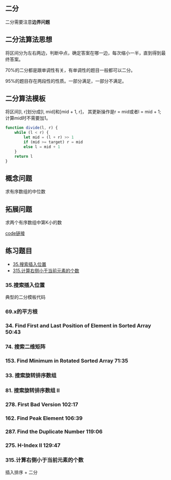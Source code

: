 ## 二分

二分需要注意**边界问题**

## 二分法算法思想

将区间分为左右两边，判断中点，确定答案在哪一边，每次缩小一半，直到得到最终答案。

70%的二分都是跟单调性有关，有单调性的题目一般都可以二分。

95%的题目存在两段性的性质。一部分满足，一部分不满足。

## 二分算法模板

将区间[l, r]划分成[l, mid]和[mid + 1, r]，
其更新操作是r = mid或者l = mid + 1;
计算mid时不需要加1。

```javascript
function divide(l, r) {
    while (l < r) {
        let mid = (l + r) >> 1
        if (mid >= target) r = mid
        else l = mid + 1
    }
    return l
}
```

## 概念问题

求有序数组的中位数

## 拓展问题

求两个有序数组中第K小的数

[code链接](../playground/javascript/Kth-minest-num.js)

## 练习题目

- [35.搜索插入位置](../algorithm/1-100/35.%20搜索插入位置.md)
- [315.计算右侧小于当前元素的个数](../algorithm/301-400/315.%20计算右侧小于当前元素的个数.md)


### 35.搜索插入位置

典型的二分模板代码

### 69.x的平方根

### 34. Find First and Last Position of Element in Sorted Array 50:43

### 74. 搜索二维矩阵

### 153. Find Minimum in Rotated Sorted Array 71:35

### 33. 搜索旋转排序数组

### 81. 搜索旋转排序数组 II

### 278. First Bad Version 102:17

### 162. Find Peak Element 106:39

### 287. Find the Duplicate Number 119:06

### 275. H-Index II 129:47


### 315.计算右侧小于当前元素的个数

插入排序 + 二分
